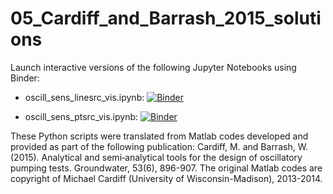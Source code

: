 # 05_Cardiff_and_Barrash_2015_solutions

Launch interactive versions of the following Jupyter Notebooks using Binder:

- oscill_sens_linesrc_vis.ipynb: [![Binder](https://mybinder.org/badge_logo.svg)](https://mybinder.org/v2/gh/christurnadge/05_Cardiff_and_Barrash_2015_solutions/master?filepath=oscill_sens_linesrc_vis.ipynb)

- oscill_sens_ptsrc_vis.ipynb: [![Binder](https://mybinder.org/badge_logo.svg)](https://mybinder.org/v2/gh/christurnadge/05_Cardiff_and_Barrash_2015_solutions/master?filepath=oscill_sens_ptsrc_vis.py)

These Python scripts were translated from Matlab codes developed and provided as
part of the following publication: Cardiff, M. and Barrash, W. (2015). 
Analytical and semi‐analytical tools for the design of oscillatory pumping 
tests. Groundwater, 53(6), 896-907. The original Matlab codes are copyright
of Michael Cardiff (University of Wisconsin-Madison), 2013-2014.
